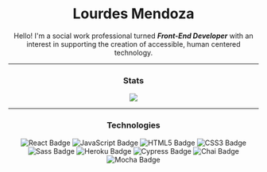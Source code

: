 # <div align="center"> Lourdes Mendoza </div>  
 

<div align="center"> Hello! I'm a social work professional turned <b><i>Front-End Developer</i></b> with an interest in supporting the creation of accessible, human centered technology. </div>  
  
---

### <div align="center"> Stats </div>  
<p align='center'>
<img align='center' src="https://github-readme-stats.vercel.app/api?username=mendozalourdes&hide=stars&show_icons=true&theme=maroongold">
</p>
 
---


### <div align="center"> Technologies </div>  

<div align="center">  
<img src="https://img.shields.io/badge/React-61DAFB?logo=react&logoColor=000&style=flat-square" alt="React Badge">
<img src="https://img.shields.io/badge/JavaScript-F7DF1E?logo=javascript&logoColor=000&style=flat-square" alt="JavaScript Badge">
<img src="https://img.shields.io/badge/HTML5-E34F26?logo=html5&logoColor=fff&style=flat-square" alt="HTML5 Badge">
<img src="https://img.shields.io/badge/CSS3-1572B6?logo=css3&logoColor=fff&style=flat-square" alt="CSS3 Badge">
<img src="https://img.shields.io/badge/Sass-C69?logo=sass&logoColor=fff&style=flat-square" alt="Sass Badge"> 
<img src="https://img.shields.io/badge/Heroku-430098?logo=heroku&logoColor=fff&style=flat-square" alt="Heroku Badge"> 
<img src="https://img.shields.io/badge/Cypress-17202C?logo=cypress&logoColor=fff&style=flat-square" alt="Cypress Badge">  
<img src="https://img.shields.io/badge/Chai-A30701?logo=chai&logoColor=fff&style=flat-square" alt="Chai Badge">
<img src="https://img.shields.io/badge/Mocha-8D6748?logo=mocha&logoColor=fff&style=flat-square" alt="Mocha Badge"> 
</div>   
<br/>  



<!--
**mendozalourdes/mendozalourdes** is a ✨ _special_ ✨ repository because its `README.md` (this file) appears on your GitHub profile.

Here are some ideas to get you started:

- 🔭 I’m currently working on ...
- 🌱 I’m currently learning ...
- 👯 I’m looking to collaborate on ...
- 🤔 I’m looking for help with ...
- 💬 Ask me about ...
- 📫 How to reach me: ...
- 😄 Pronouns: ...
- ⚡ Fun fact: ...
-->

